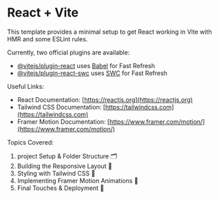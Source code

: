 # React + Vite

This template provides a minimal setup to get React working in Vite with HMR and some ESLint rules.

Currently, two official plugins are available:

- [@vitejs/plugin-react](https://github.com/vitejs/vite-plugin-react/blob/main/packages/plugin-react/README.md) uses [Babel](https://babeljs.io/) for Fast Refresh
- [@vitejs/plugin-react-swc](https://github.com/vitejs/vite-plugin-react-swc) uses [SWC](https://swc.rs/) for Fast Refresh

Useful Links:

- React Documentation: [https://reactjs.org](https://reactjs.org)
- Tailwind CSS Documentation: [https://tailwindcss.com](https://tailwindcss.com)
- Framer Motion Documentation: [https://www.framer.com/motion/](https://www.framer.com/motion/)

Topics Covered:

1. project Setup & Folder Structure 🗂️
2. Building the Responsive Layout 📐
3. Styling with Tailwind CSS 🎨
4. Implementing Framer Motion Animations 🎥
5. Final Touches & Deployment 🚀
